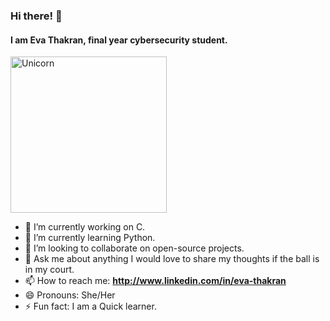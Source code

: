 ### Hi there! 👋

#### I am Eva Thakran, final year cybersecurity student.

<img align="center" width=250px alt="Unicorn" src="https://media.giphy.com/media/3ohs4BSacFKI7A717y/giphy.gif" />

- 🔭 I’m currently working on C.
- 🌱 I’m currently learning Python.
- 👯 I’m looking to collaborate on open-source projects.
- 💬 Ask me about anything I would love to share my thoughts if the ball is in my court.
- 📫 How to reach me: **http://www.linkedin.com/in/eva-thakran**
- 😄 Pronouns: She/Her
- ⚡ Fun fact: I am a Quick learner.

